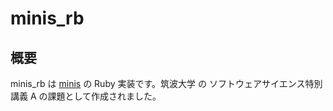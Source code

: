 # minis_rb

## 概要

minis_rb は [minis](https://github.com/kmizu/minis/tree/main/minis) の Ruby 実装です。筑波大学 の ソフトウェアサイエンス特別講義 A の課題として作成されました。
